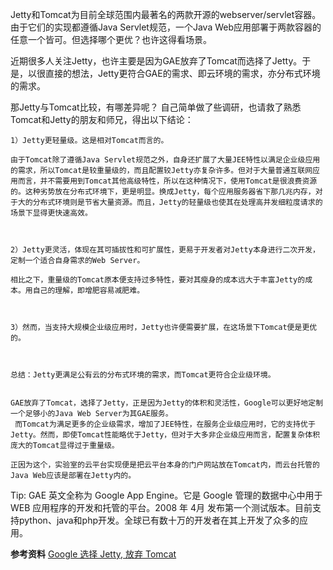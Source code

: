 

Jetty和Tomcat为目前全球范围内最著名的两款开源的webserver/servlet容器。由于它们的实现都遵循Java Servlet规范，一个Java Web应用部署于两款容器的任意一个皆可。但选择哪个更优？也许这得看场景。 

近期很多人关注Jetty，也许主要是因为GAE放弃了Tomcat而选择了Jetty。于是，以很直接的想法，Jetty更符合GAE的需求、即云环境的需求，亦分布式环境的需求。

那Jetty与Tomcat比较，有哪差异呢？ 自己简单做了些调研，也请救了熟悉Tomcat和Jetty的朋友和师兄，得出以下结论：
 
    1）Jetty更轻量级。这是相对Tomcat而言的。

    由于Tomcat除了遵循Java Servlet规范之外，自身还扩展了大量JEE特性以满足企业级应用的需求，所以Tomcat是较重量级的，而且配置较Jetty亦复杂许多。但对于大量普通互联网应用而言，并不需要用到Tomcat其他高级特性，所以在这种情况下，使用Tomcat是很浪费资源的。这种劣势放在分布式环境下，更是明显。换成Jetty，每个应用服务器省下那几兆内存，对于大的分布式环境则是节省大量资源。而且，Jetty的轻量级也使其在处理高并发细粒度请求的场景下显得更快速高效。

 

    2）Jetty更灵活，体现在其可插拔性和可扩展性，更易于开发者对Jetty本身进行二次开发，定制一个适合自身需求的Web Server。

    相比之下，重量级的Tomcat原本便支持过多特性，要对其瘦身的成本远大于丰富Jetty的成本。用自己的理解，即增肥容易减肥难。

 

    3）然而，当支持大规模企业级应用时，Jetty也许便需要扩展，在这场景下Tomcat便是更优的。



    总结：Jetty更满足公有云的分布式环境的需求，而Tomcat更符合企业级环境。

 
    GAE放弃了Tomcat，选择了Jetty，正是因为Jetty的体积和灵活性，Google可以更好地定制一个足够小的Java Web Server为其GAE服务。
     而Tomcat为满足更多的企业级需求，增加了JEE特性，在服务企业级应用时，它的支持优于Jetty。然而，即使Tomcat性能略优于Jetty，但对于大多非企业级应用而言，配置复杂体积庞大的Tomcat显得过于重量级。
 
    正因为这个，实验室的云平台实现便是把云平台本身的门户网站放在Tomcat内，而云台托管的Java Web应该是部署在Jetty内的。
 

Tip:
GAE 英文全称为 Google App Engine。它是 Google 管理的数据中心中用于 WEB 应用程序的开发和托管的平台。2008 年 4月 发布第一个测试版本。目前支持python、java和php开发。全球已有数十万的开发者在其上开发了众多的应用。



**参考资料**
[Google 选择 Jetty, 放弃 Tomcat](http://www.iteye.com/news/9918)


